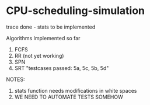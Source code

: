 # CPU-scheduling-simulation
trace done - stats to be implemented

Algorithms Implemented so far

1. FCFS
2. RR (not yet working)
3. SPN
4. SRT "testcases passed: 5a, 5c, 5b, 5d"


NOTES:

1. stats function needs modifications in white spaces
2. WE NEED TO AUTOMATE TESTS SOMEHOW